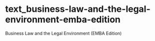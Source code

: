 # text_business-law-and-the-legal-environment-emba-edition
Business Law and the Legal Environment (EMBA Edition)
